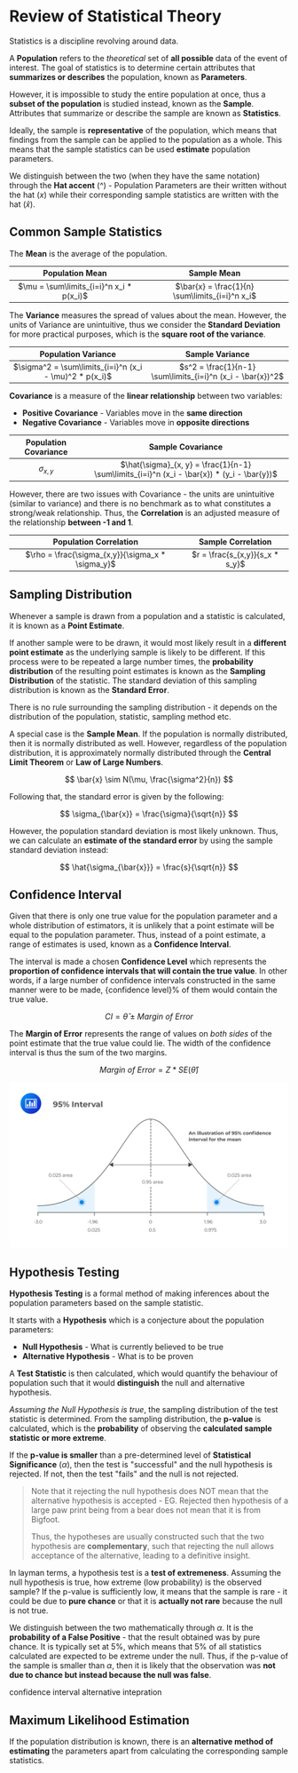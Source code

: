 # **Review of Statistical Theory**

Statistics is a discipline revolving around data.

A **Population** refers to the *theoretical* set of **all possible** data of the event of interest. The goal of statistics is to determine certain attributes that **summarizes or describes** the population, known as **Parameters**.

However, it is impossible to study the entire population at once, thus a **subset of the population** is studied instead, known as the **Sample**. Attributes that summarize or describe the sample are known as **Statistics**.

Ideally, the sample is **representative** of the population, which means that findings from the sample can be applied to the population as a whole. This means that the sample statistics can be used **estimate** population parameters.

We distinguish between the two (when they have the same notation) through the **Hat accent** (^) - Population Parameters are their written without the hat ($x$) while their corresponding sample statistics are written with the hat ($\hat{x}$).

## **Common Sample Statistics**

The **Mean** is the average of the population.

| Population Mean | Sample Mean |
| :-: | :-: |
| $\mu = \sum\limits_{i=i}^n x_i * p(x_i)$ | $\bar{x} = \frac{1}{n} \sum\limits_{i=i}^n x_i$ |

The **Variance** measures the spread of values about the mean. However, the units of Variance are unintuitive, thus we consider the **Standard Deviation** for more practical purposes, which is the **square root of the variance**.

| Population Variance | Sample Variance |
| :-: | :-: |
| $\sigma^2 = \sum\limits_{i=i}^n (x_i - \mu)^2 * p(x_i)$ | $s^2 = \frac{1}{n-1} \sum\limits_{i=i}^n (x_i - \bar{x})^2$ |

<!--Bessel's correction-->

**Covariance** is a measure of the **linear relationship** between two variables:

* **Positive Covariance** - Variables move in the **same direction**
* **Negative Covariance** - Variables move in **opposite directions**

| Population Covariance | Sample Covariance |
| :-: | :-: |
| $\sigma_{x, y}$ | $\hat{\sigma}_{x, y} = \frac{1}{n-1} \sum\limits_{i=i}^n (x_i - \bar{x}) * (y_i - \bar{y})$ |

However, there are two issues with Covariance - the units are unintuitive (similar to variance) and there is no benchmark as to what constitutes a strong/weak relationship. Thus, the **Correlation** is an adjusted measure of the relationship **between -1 and 1**.

| Population Correlation | Sample Correlation |
| :-: | :-: |
| $\rho = \frac{\sigma_{x,y}}{\sigma_x * \sigma_y}$ | $r = \frac{s_{x,y}}{s_x * s_y}$ |

## **Sampling Distribution**

Whenever a sample is drawn from a population and a statistic is calculated, it is known as a **Point Estimate**.

If another sample were to be drawn, it would most likely result in a **different point estimate** as the underlying sample is likely to be different. If this process were to be repeated a large number times, the **probability distribution** of the resulting point estimates is known as the **Sampling Distribution** of the statistic. The standard deviation of this sampling distribution is known as the **Standard Error**.

There is no rule surrounding the sampling distribution - it depends on the distribution of the population, statistic, sampling method etc.

A special case is the **Sample Mean**. If the population is normally distributed, then it is normally distributed as well. However, regardless of the population distribution, it is approximately normally distributed through the **Central Limit Theorem** or **Law of Large Numbers**.

$$
\bar{x} \sim N(\mu, \frac{\sigma^2}{n})
$$

Following that, the standard error is given by the following:

$$
\sigma_{\bar{x}} = \frac{\sigma}{\sqrt{n}}
$$

However, the population standard deviation is most likely unknown. Thus, we can calculate an **estimate of the standard error** by using the sample standard deviation instead:

$$
\hat{\sigma_{\bar{x}}} = \frac{s}{\sqrt{n}}
$$

## **Confidence Interval**

Given that there is only one true value for the population parameter and a whole distribution of estimators, it is unlikely that a point estimate will be equal to the population parameter. Thus, instead of a point estimate, a range of estimates is used, known as a **Confidence Interval**.

The interval is made a chosen **Confidence Level** which represents the **proportion of confidence intervals that will contain the true value**. In other words, if a large number of confidence intervals constructed in the same manner were to be made, {confidence level}% of them would contain the true value.

$$
CI = \hat{\theta}~\pm~Margin~of~Error
$$

The **Margin of Error** represents the range of values on *both sides* of the point estimate that the true value could lie. The width of the confidence interval is thus the sum of the two margins.

$$
Margin~of~Error = Z * SE(\hat{\theta})
$$

<!-- Obtained from Analyst Prep -->
![95% Confidence Interval](Assets/1.%20Review%20of%20Statistical%20Theory.md/Confidence%20Interval.png)

## **Hypothesis Testing**

**Hypothesis Testing** is a formal method of making inferences about the population parameters based on the sample statistic.

It starts with a **Hypothesis** which is a conjecture about the population parameters:

* **Null Hypothesis** - What is currently believed to be true
* **Alternative Hypothesis** - What is to be proven

A **Test Statistic** is then calculated, which would quantify the behaviour of population such that it would **distinguish** the null and alternative hypothesis.

*Assuming the Null Hypothesis is true*, the sampling distribution of the test statistic is determined. From the sampling distribution, the **p-value** is calculated, which is the **probability** of observing the **calculated sample statistic or more extreme**.

If the **p-value is smaller** than a pre-determined level of **Statistical Significance** ($\alpha$), then the test is "successful" and the null hypothesis is rejected. If not, then the test "fails" and the null is not rejected.

> Note that it rejecting the null hypothesis does NOT mean that the alternative hypothesis is accepted - EG. Rejected then hypothesis of a large paw print being from a bear does not mean that it is from Bigfoot.
>
> Thus, the hypotheses are usually constructed such that the two hypothesis are **complementary**, such that rejecting the null allows acceptance of the alternative, leading to a definitive insight.

In layman terms, a hypothesis test is a **test of extremeness**. Assuming the null hypothesis is true, how extreme (low probability) is the observed sample? If the p-value is sufficiently low, it means that the sample is rare - it could be due to **pure chance** or that it is **actually not rare** because the null is not true.

We distinguish between the two mathematically through $\alpha$. It is the **probability of a False Positive** - that the result obtained was by pure chance. It is typically set at 5%, which means that 5% of all statistics calculated are expected to be extreme under the null. Thus, if the p-value of the sample is smaller than $\alpha$, then it is likely that the observation was **not due to chance but instead because the null was false**.


confidence interval alternative intepration

## **Maximum Likelihood Estimation**

If the population distribution is known, there is an **alternative method of estimating** the parameters apart from calculating the corresponding sample statistics.